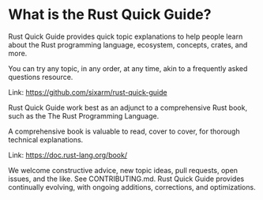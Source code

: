 # What is the Rust Quick Guide?

Rust Quick Guide provides quick topic explanations to help people learn about the Rust programming language, ecosystem, concepts, crates, and more.

You can try any topic, in any order, at any time, akin to a frequently asked questions resource.

Link: <https://github.com/sixarm/rust-quick-guide>

Rust Quick Guide work best as an adjunct to a comprehensive Rust book, such as the The Rust Programming Language.

A comprehensive book is valuable to read, cover to cover, for thorough technical explanations.

Link: <https://doc.rust-lang.org/book/>

We welcome constructive advice, new topic ideas, pull requests, open issues, and the like. See CONTRIBUTING.md. Rust Quick Guide provides continually evolving, with ongoing additions, corrections, and optimizations.
